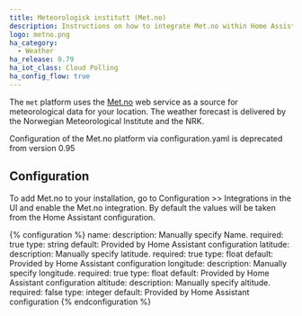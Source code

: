 ```yaml
---
title: Meteorologisk institutt (Met.no)
description: Instructions on how to integrate Met.no within Home Assistant.
logo: metno.png
ha_category:
  - Weather
ha_release: 0.79
ha_iot_class: Cloud Polling
ha_config_flow: true
---
```


The `met` platform uses the [Met.no](https://met.no/) web service as a source for meteorological data for your location. The weather forecast is delivered by the Norwegian Meteorological Institute and the NRK.

<div class='note warning'>
  Configuration of the Met.no platform via configuration.yaml is deprecated from version 0.95 
</div>

## Configuration

To add Met.no to your installation, go to Configuration >> Integrations in the UI and enable the Met.no integration. By default the values will be taken from the Home Assistant configuration.

{% configuration %}
name:
  description: Manually specify Name.
  required: true
  type: string
  default: Provided by Home Assistant configuration
latitude:
  description: Manually specify latitude.
  required: true
  type: float
  default: Provided by Home Assistant configuration
longitude:
  description: Manually specify longitude.
  required: true
  type: float
  default: Provided by Home Assistant configuration
altitude:
  description: Manually specify altitude.
  required: false
  type: integer
  default: Provided by Home Assistant configuration
{% endconfiguration %}
